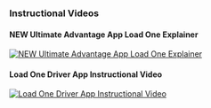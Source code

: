 
### Instructional Videos

#### NEW Ultimate Advantage App Load One Explainer

[![NEW Ultimate Advantage App Load One Explainer](https://img.youtube.com/vi/LAh7GubZSbI/0.jpg ':no-zoom')](http://www.youtube.com/watch?v=LAh7GubZSbI "NEW Ultimate Advantage App Load One Explainer")

#### Load One Driver App Instructional Video

[![Load One Driver App Instructional Video](https://img.youtube.com/vi/oKE-0bzR2Oc/0.jpg ':no-zoom')](http://www.youtube.com/watch?v=oKE-0bzR2Oc "Load One Driver App Instructional Video")
